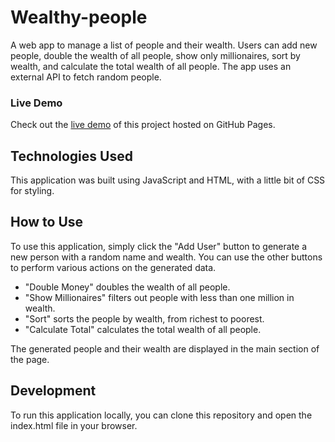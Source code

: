 # Wealthy-people
A web app to manage a list of people and their wealth. Users can add new people, double the wealth of all people, show only millionaires, sort by wealth, and calculate the total wealth of all people. The app uses an external API to fetch random people.
### Live Demo



Check out the [live demo](https://sarawhdan.github.io/Wealthy-people/) of this project hosted on GitHub Pages.



## Technologies Used

This application was built using JavaScript and HTML, with a little bit of CSS for styling.

## How to Use

To use this application, simply click the "Add User" button to generate a new person with a random name and wealth. You can use the other buttons to perform various actions on the generated data. 

- "Double Money" doubles the wealth of all people.
- "Show Millionaires" filters out people with less than one million in wealth.
- "Sort" sorts the people by wealth, from richest to poorest.
- "Calculate Total" calculates the total wealth of all people.

The generated people and their wealth are displayed in the main section of the page.

## Development

To run this application locally, you can clone this repository and open the index.html file in your browser. 

